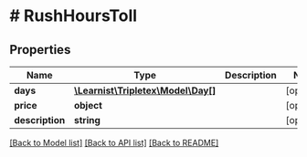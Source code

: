 # # RushHoursToll

## Properties

Name | Type | Description | Notes
------------ | ------------- | ------------- | -------------
**days** | [**\Learnist\Tripletex\Model\Day[]**](Day.md) |  | [optional]
**price** | **object** |  | [optional]
**description** | **string** |  | [optional]

[[Back to Model list]](../../README.md#models) [[Back to API list]](../../README.md#endpoints) [[Back to README]](../../README.md)
